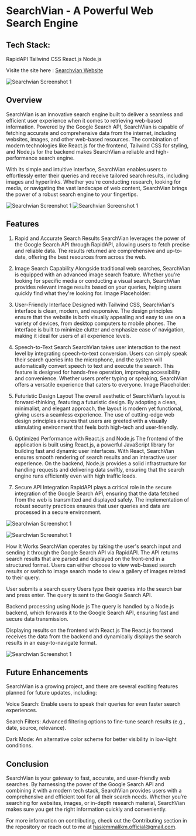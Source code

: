 
# SearchVian - A Powerful Web Search Engine
## Tech Stack:
RapidAPI
Tailwind CSS
React.js
Node.js

Visite the site here : [Searchvian Website](https://searchvianbymalik.netlify.app/)

 ![Searchvian Screenshot 1](./src/assets/serachvian%20gif.gif)

## Overview
SearchVian is an innovative search engine built to deliver a seamless and efficient user experience when it comes to retrieving web-based information. Powered by the Google Search API, SearchVian is capable of fetching accurate and comprehensive data from the internet, including websites, images, and other web-based resources. The combination of modern technologies like React.js for the frontend, Tailwind CSS for styling, and Node.js for the backend makes SearchVian a reliable and high-performance search engine.

With its simple and intuitive interface, SearchVian enables users to effortlessly enter their queries and receive tailored search results, including images and hyperlinks. Whether you're conducting research, looking for media, or navigating the vast landscape of web content, SearchVian brings the power of a robust search engine to your fingertips.

![Searchvian Screenshot 1](./src/assets/sv1.png)
![Searchvian Screenshot 1](./src/assets/sv2.png)

## Features
1. Rapid and Accurate Search Results
SearchVian leverages the power of the Google Search API through RapidAPI, allowing users to fetch precise and reliable data. The results returned are comprehensive and up-to-date, offering the best resources from across the web.

2. Image Search Capability
Alongside traditional web searches, SearchVian is equipped with an advanced image search feature. Whether you're looking for specific media or conducting a visual search, SearchVian provides relevant image results based on your queries, helping users quickly find what they're looking for.
Image Placeholder:

3. User-Friendly Interface
Designed with Tailwind CSS, SearchVian's interface is clean, modern, and responsive. The design principles ensure that the website is both visually appealing and easy to use on a variety of devices, from desktop computers to mobile phones. The interface is built to minimize clutter and emphasize ease of navigation, making it ideal for users of all experience levels.

4. Speech-to-Text Search
SearchVian takes user interaction to the next level by integrating speech-to-text conversion. Users can simply speak their search queries into the microphone, and the system will automatically convert speech to text and execute the search. This feature is designed for hands-free operation, improving accessibility and convenience. Whether users prefer typing or speaking, SearchVian offers a versatile experience that caters to everyone.
Image Placeholder:

5. Futuristic Design Layout
The overall aesthetic of SearchVian’s layout is forward-thinking, featuring a futuristic design. By adopting a clean, minimalist, and elegant approach, the layout is modern yet functional, giving users a seamless experience. The use of cutting-edge web design principles ensures that users are greeted with a visually stimulating environment that feels both high-tech and user-friendly.

6. Optimized Performance with React.js and Node.js
The frontend of the application is built using React.js, a powerful JavaScript library for building fast and dynamic user interfaces. With React, SearchVian ensures smooth rendering of search results and an interactive user experience. On the backend, Node.js provides a solid infrastructure for handling requests and delivering data swiftly, ensuring that the search engine runs efficiently even with high traffic loads.

7. Secure API Integration
RapidAPI plays a critical role in the secure integration of the Google Search API, ensuring that the data fetched from the web is transmitted and displayed safely. The implementation of robust security practices ensures that user queries and data are processed in a secure environment.

![Searchvian Screenshot 1](./src/assets/sv3.png)

![Searchvian Screenshot 1](./src/assets/sv4.png)

How It Works
SearchVian operates by taking the user's search input and sending it through the Google Search API via RapidAPI. The API returns search results that are parsed and displayed on the front-end in a structured format. Users can either choose to view web-based search results or switch to image search mode to view a gallery of images related to their query.

User submits a search query
Users type their queries into the search bar and press enter. The query is sent to the Google Search API.

Backend processing using Node.js
The query is handled by a Node.js backend, which forwards it to the Google Search API, ensuring fast and secure data transmission.

Displaying results on the frontend with React.js
The React.js frontend receives the data from the backend and dynamically displays the search results in an easy-to-navigate format.

![Searchvian Screenshot 1](./src/assets/sv5.png)



## Future Enhancements
SearchVian is a growing project, and there are several exciting features planned for future updates, including:

Voice Search: Enable users to speak their queries for even faster search experiences.

Search Filters: Advanced filtering options to fine-tune search results (e.g., date, source, relevance).

Dark Mode: An alternative color scheme for better visibility in low-light conditions.

## Conclusion
SearchVian is your gateway to fast, accurate, and user-friendly web searches. By harnessing the power of the Google Search API and combining it with a modern tech stack, SearchVian provides users with a comprehensive and efficient tool for all their search needs. Whether you’re searching for websites, images, or in-depth research material, SearchVian makes sure you get the right information quickly and conveniently.

For more information on contributing, check out the Contributing section in the repository or reach out to me at hasiemmalikm.official@gmail.com.